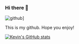 ### Hi there 👋
![github](https://img.shields.io/badge/GitHub-000000?style=for-the-badge&logo=GitHub&logoColor=white)]

This is my github. Hope you enjoy!

[![Kevin's GitHub stats](https://github-readme-stats.vercel.app/api?username=KevOub)](https://github.com/anuraghazra/github-readme-stats)
